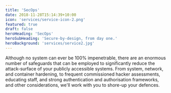 ```yaml
---
title: 'SecOps'
date: 2018-11-28T15:14:39+10:00
icon: 'services/service-icon-2.png'
featured: true
draft: false
heroHeading: 'SecOps'
heroSubHeading: 'Secure-by-design, from day one.'
heroBackground: 'services/service2.jpg'
---
```


Although no system can ever be 100% impenetrable, there are an enormous
number of safeguards that can be employed to significantly reduce the
attack-surface of your publicly accessible systems. From system, network,
and container hardening, to frequent commissioned hacker assessments, 
educating staff, and strong authentication and authorisation frameworks,
and other considerations, we'll work with you to shore-up your defences.
